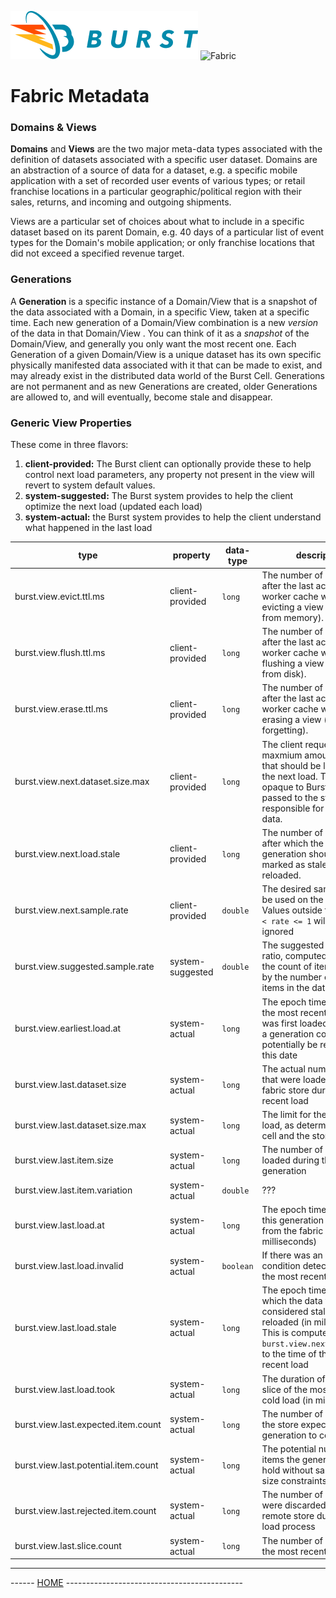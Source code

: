 ![Burst](../../../../../../../../doc/burst_small.png "")
![Fabric](../../../../../../../fabric_small.png "")

# Fabric Metadata

### Domains & Views
__Domains__ and __Views__ are the two major meta-data types associated with the
definition of datasets associated with a specific user dataset. Domains
are an abstraction of a source of data for a dataset, e.g. a specific mobile
application with a set of recorded user events of various types; or retail franchise locations in 
a particular geographic/political region with their sales, returns, and incoming and outgoing shipments. 

Views are a particular set of choices about what to include
in a specific dataset based on its parent Domain, e.g. 40 days of a particular
list of event types for the Domain's mobile application; or only franchise locations that did not exceed a specified
revenue target.

### Generations
A __Generation__ is a specific instance of a Domain/View that is a snapshot of the
data associated with a Domain, in a specific View, taken at a specific time. Each new
generation of a Domain/View combination is a new _version_ of the data in that Domain/View . 
You can think of it as a _snapshot_ of the Domain/View, and generally
you only want the most recent one. Each Generation of a given Domain/View is a unique dataset has
its own specific physically manifested data associated with it that can be made to exist, and may
already exist in the distributed data world of the Burst Cell. Generations are not permanent and
as new Generations are created, older Generations are allowed to, and will eventually, become stale
and disappear.

### Generic View Properties

These come in three flavors:
1. __client-provided:__ The Burst client can optionally provide these to help control next load parameters, any property
  not present in the view will revert to system default values.
2. __system-suggested:__ The Burst system provides to help the client optimize the next load (updated each load)
3. __system-actual:__ the Burst system provides to help the client understand what happened in the last load

|  type | property | data-type | description |
|---|---|---|---|
| burst.view.evict.ttl.ms | client-provided | `long` | The number of milliseconds after the last access the worker cache waits before evicting a view (clearing from memory). |
| burst.view.flush.ttl.ms | client-provided | `long` | The number of milliseconds after the last access the worker cache waits before flushing a view (clearing from disk). |
| burst.view.erase.ttl.ms | client-provided | `long` | The number of milliseconds after the last access the worker cache waits before erasing a view (completely forgetting). |
| burst.view.next.dataset.size.max | client-provided | `long` | The client requested maxmium amount of data that should be loaded on the next load. This value is opaque to Burst and is passed to the store responsible for loading data. |
| burst.view.next.load.stale | client-provided | `long` | The number of milliseconds after which the current generation should be marked as stale and reloaded. |
| burst.view.next.sample.rate | client-provided | `double` | The desired sample rate to be used on the next load. Values outside the range `0 < rate <= 1` will likely be ignored |
| burst.view.suggested.sample.rate | system-suggested | `double` | The suggested sample ratio, computed by dividing the count of items received by the number of potential items in the dataset |
| burst.view.earliest.load.at | system-actual | `long` | The epoch timestamp when the most recent generation was first loaded. However, a generation could potentially be reloaded after this date |
| burst.view.last.dataset.size | system-actual | `long` | The actual number of bytes that were loaded from the fabric store during the most recent load |
| burst.view.last.dataset.size.max | system-actual | `long` | The limit for the most recent load, as determined by the cell and the store |
| burst.view.last.item.size | system-actual | `long` | The number of bytes loaded during the last generation |
| burst.view.last.item.variation | system-actual | `double` | ??? |
| burst.view.last.load.at | system-actual | `long` | The epoch timestamp when this generation was loaded from the fabric store (in milliseconds) |
| burst.view.last.load.invalid | system-actual | `boolean` | If there was an error condition detected during the most recent load |
| burst.view.last.load.stale | system-actual | `long` | The epoch timestamp after which the data will be considered stale and reloaded (in milliseconds). This is computed by adding `burst.view.next.load.stale` to the time of the most recent load |
| burst.view.last.load.took | system-actual | `long` | The duration of the slowest slice of the most recent cold load (in milliseconds) |
| burst.view.last.expected.item.count | system-actual | `long` | The number of items that the store expected this generation to contain |
| burst.view.last.potential.item.count | system-actual | `long` | The potential number of items the generation would hold without sampling or size constraints |
| burst.view.last.rejected.item.count | system-actual | `long` | The number of items that were discarded by the remote store during the load process |
| burst.view.last.slice.count | system-actual | `long` | The number of slices during the most recent load |


---
------ [HOME](../../../../../../../../../readme.md) --------------------------------------------
